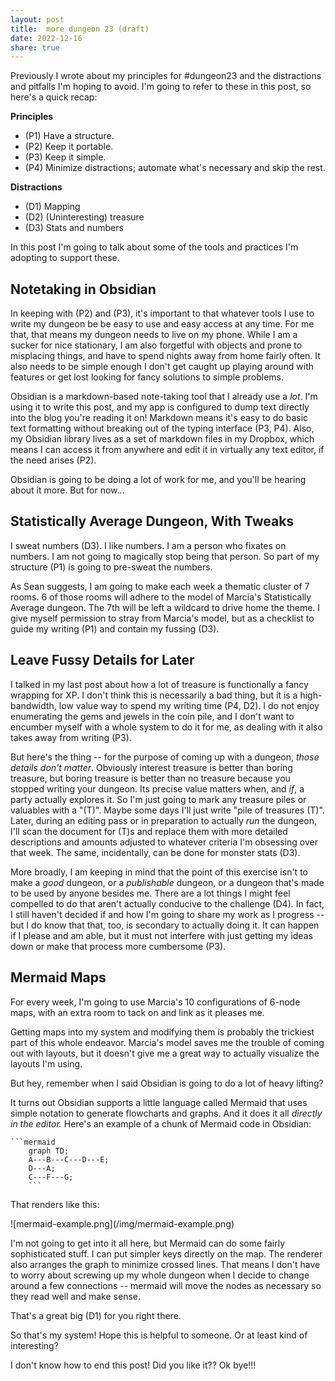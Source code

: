 ```yaml
---
layout: post
title:  more dungeon 23 (draft)
date: 2022-12-16
share: true
---
```

Previously I wrote about my principles for \#dungeon23 and the distractions and pitfalls I'm hoping to avoid. I'm going to refer to these in this post, so here's a quick recap:

**Principles**
- (P1) Have a structure.
- (P2) Keep it portable.
- (P3) Keep it simple.
- (P4) Minimize distractions; automate what's necessary and skip the rest.

**Distractions**
- (D1) Mapping
- (D2) (Uninteresting) treasure
- (D3) Stats and numbers

In this post I'm going to talk about some of the tools and practices I'm adopting to support these.

## Notetaking in Obsidian
In keeping with (P2) and (P3), it's important to that whatever tools I use to write my dungeon be be easy to use and easy access at any time. For me that, that means my dungeon needs to live on my phone. While I am a sucker for nice stationary, I am also forgetful with objects and prone to misplacing things, and have to spend nights away from home fairly often. It also needs to be simple enough I don't get caught up playing around with features or get lost looking for fancy solutions to simple problems.

Obsidian is a markdown-based note-taking tool that I already use a _lot_. I'm using it to write this post, and my app is configured to dump text directly into the blog you're reading it on! Markdown means it's easy to do basic text formatting without breaking out of the typing interface (P3, P4). Also, my Obsidian library lives as a set of markdown files in my Dropbox, which means I can access it from anywhere and edit it in virtually any text editor, if the need arises (P2). 

Obsidian is going to be doing a lot of work for me, and you'll be hearing about it more. But for now...

## Statistically Average Dungeon, With Tweaks
I sweat numbers (D3). I like numbers. I am a person who fixates on numbers. I am not going to magically stop being that person. So part of my structure (P1) is going to pre-sweat the numbers.

As Sean suggests, I am going to make each week a thematic cluster of 7 rooms. 6 of those rooms will adhere to the model of Marcia's Statistically Average dungeon. The 7th will be left a wildcard to drive home the theme. I give myself permission to stray from Marcia's model, but as a checklist to guide my writing (P1) and contain my fussing (D3).

## Leave Fussy Details for Later
I talked in my last post about how a lot of treasure is functionally a fancy wrapping for XP. I don't think this is necessarily a bad thing, but it is a high-bandwidth, low value way to spend my writing time (P4, D2). I do not enjoy enumerating the gems and jewels in the coin pile, and I don't want to encumber myself with a whole system to do it for me, as dealing with it also takes away from writing (P3).

But here's the thing -- for the purpose of coming up with a dungeon, _those details don't matter_. Obviously interest treasure is better than boring treasure, but boring treasure is better than no treasure because you stopped writing your dungeon. Its precise value matters when, and _if_, a party actually explores it. So I'm just going to mark any treasure piles or valuables with a "(T)". Maybe some days I'll just write "pile of treasures (T)". Later, during an editing pass or in preparation to actually _run_ the dungeon, I'll scan the document for (T)s and replace them with more detailed descriptions and amounts adjusted to whatever criteria I'm obsessing over that week. The same, incidentally, can be done for monster stats (D3).

More broadly, I am keeping in mind that the point of this exercise isn't to make a *good* dungeon, or a *publishable* dungeon, or a dungeon that's made to be used by anyone besides me. There are a lot things I might feel compelled to do that aren't actually conducive to the challenge (D4). In fact, I still haven't decided if and how I'm going to share my work as I progress -- but I do know that that, too, is secondary to actually doing it. It can happen if I please and am able, but it must not interfere with just getting my ideas down or make that process more cumbersome (P3).

## Mermaid Maps
For every week, I'm going to use Marcia's 10 configurations of 6-node maps, with an extra room to tack on and link as it pleases me.

Getting maps into my system and modifying them is probably the trickiest part of this whole endeavor. Marcia's model saves me the trouble of coming out with layouts, but it doesn't give me a great way to actually visualize the layouts I'm using.

But hey, remember when I said Obsidian is going to do a lot of heavy lifting?

It turns out Obsidian supports a little language called Mermaid that uses simple notation to generate flowcharts and graphs. And it does it all _directly in the editor._ Here's an example of a chunk of Mermaid code in Obsidian:

```
```mermaid
	graph TD;
	A---B---C---D---E;
	D---A;
	C---F---G;
	```
``` 
That renders like this:
 
!\[mermaid-example.png\](/img/mermaid-example.png)

I'm not going to get into it all here, but Mermaid can do some fairly sophisticated stuff. I can put simpler keys directly on the map. The renderer also arranges the graph to minimize crossed lines. That means I don't have to worry about screwing up my whole dungeon when I decide to change around a few connections -- mermaid will move the nodes as necessary so they read well and make sense.

That's a great big (D1) for you right there.

So that's my system! Hope this is helpful to someone. Or at least kind of interesting?

I don't know how to end this post! Did you like it?? Ok bye!!!